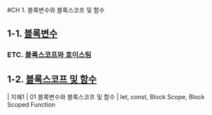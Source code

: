 #CH 1. 블록변수와 블록스코프 및 함수 

## 1-1. [블록변수]()

### ETC. [블록스코프와 호이스팅]()

## 1-2. [블록스코프 및 함수]()


| 지혜1 | 01 블록변수와 블록스코프 및 함수 | let, const, Block Scope, Block Scoped Function
